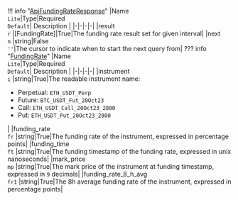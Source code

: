 !!! info "[ApiFundingRateResponse](/../../schemas/api_funding_rate_response)"
    |Name<br>`Lite`|Type|Required<br>`Default`| Description |
    |-|-|-|-|
    |result<br>`r` |[FundingRate]|True|The funding rate result set for given interval|
    |next<br>`n` |string|False<br>`''`|The cursor to indicate when to start the next query from|
    ??? info "[FundingRate](/../../schemas/funding_rate)"
        |Name<br>`Lite`|Type|Required<br>`Default`| Description |
        |-|-|-|-|
        |instrument<br>`i` |string|True|The readable instrument name:<ul><li>Perpetual: `ETH_USDT_Perp`</li><li>Future: `BTC_USDT_Fut_20Oct23`</li><li>Call: `ETH_USDT_Call_20Oct23_2800`</li><li>Put: `ETH_USDT_Put_20Oct23_2800`</li></ul>|
        |funding_rate<br>`fr` |string|True|The funding rate of the instrument, expressed in percentage points|
        |funding_time<br>`ft` |string|True|The funding timestamp of the funding rate, expressed in unix nanoseconds|
        |mark_price<br>`mp` |string|True|The mark price of the instrument at funding timestamp, expressed in `9` decimals|
        |funding_rate_8_h_avg<br>`fr1` |string|True|The 8h average funding rate of the instrument, expressed in percentage points|
